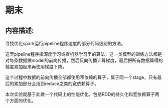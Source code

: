 # 期末

## 内容描述:

寻找优化spark运行pipeline程序速度的部分代码级别的方法。

这里pipeline程序指深度学习或者机器学习里的算法，这一类模型的训练方法都是对每条数据做model的前向传播，然后反向传播计算梯度，最后把所有数据算得的梯度累加起来再使用梯度下降。

这个过程中数据的前向传播全部都使用窄依赖的算子，属于同一个stage，只有最后的累加部分会用到reduce之类的宽依赖算子。

本次实验就基于此做一个代码上的性能优化，包括RDD的持久化和宽依赖算子两个方面的优化。
